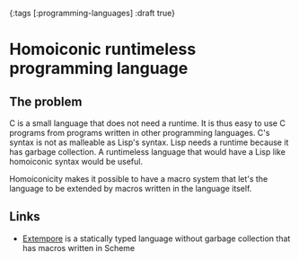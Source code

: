 {:tags [:programming-languages] :draft true}
# Homoiconic runtimeless programming language

## The problem

C is a small language that does not need a runtime. It is thus easy to use C programs from programs written in other programming languages. C's syntax is not as malleable as Lisp's syntax. Lisp needs a runtime because it has garbage collection. A runtimeless language that would have a Lisp like homoiconic syntax would be useful.

Homoiconicity makes it possible to have a macro system that let's the language to be extended by macros written in the language itself. 

## Links
* [Extempore](https://extemporelang.github.io/) is a statically typed language without garbage collection that has macros written in Scheme
